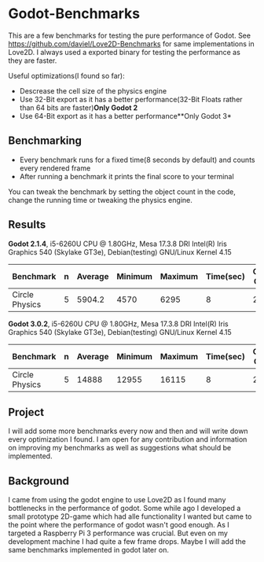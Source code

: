 # Godot-Benchmarks

This are a few benchmarks for testing the pure performance of Godot. See https://github.com/daviel/Love2D-Benchmarks for same implementations in Love2D.
I always used a exported binary for testing the performance as they are faster.

Useful optimizations(I found so far):
- Descrease the cell size of the physics engine
- Use 32-Bit export as it has a better performance(32-Bit Floats rather than 64 bits are faster)**Only Godot 2**
- Use 64-Bit export as it has a better performance**Only Godot 3*

## Benchmarking
- Every benchmark runs for a fixed time(8 seconds by default) and counts every rendered frame
- After running a benchmark it prints the final score to your terminal

You can tweak the benchmark by setting the object count in the code, change the running time or tweaking the physics engine.

## Results

**Godot 2.1.4**, i5-6260U CPU @ 1.80GHz, Mesa 17.3.8 DRI Intel(R) Iris Graphics 540 (Skylake GT3e), Debian(testing) GNU/Linux Kernel 4.15

| Benchmark | n | Average | Minimum | Maximum | Time(sec) | Object Count |
| --- | --- | --- | --- | --- | --- | --- |
| Circle Physics | 5 | 5904.2 | 4570 | 6295 | 8 | 2000 |

**Godot 3.0.2**, i5-6260U CPU @ 1.80GHz, Mesa 17.3.8 DRI Intel(R) Iris Graphics 540 (Skylake GT3e), Debian(testing) GNU/Linux Kernel 4.15

| Benchmark | n | Average | Minimum | Maximum | Time(sec) | Object Count |
| --- | --- | --- | --- | --- | --- | --- |
| Circle Physics | 5 | 14888 | 12955 | 16115 | 8 | 2000 |


## Project
I will add some more benchmarks every now and then and will write down every optimization I found. I am open for any contribution and information on improving my benchmarks as well as suggestions what should be implemented.

## Background
I came from using the godot engine to use Love2D as I found many bottlenecks in the performance of godot. Some while ago I developed a small prototype 2D-game which had alle functionality I wanted but came to the point where the performance of godot wasn't good enough. As I targeted a Raspberry Pi 3 performance was crucial. But even on my development machine I had quite a few frame drops. Maybe I will add the same benchmarks implemented in godot later on.
